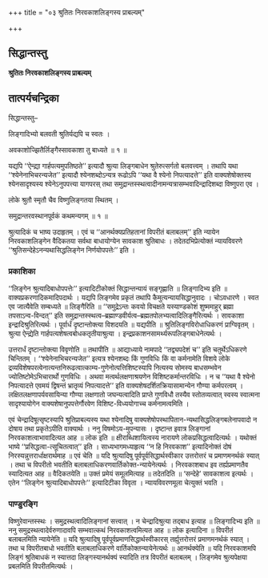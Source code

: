 +++
title = "०३ श्रुतितः निरवकाशलिङ्गस्य प्राबल्यम्"

+++


## सिद्धान्तस्तु

**श्रुतितः निरवकाशलिङ्गस्य प्राबल्यम्**

## **तात्पर्यचन्द्रिका**

सिद्धान्तस्तु–

लिङ्गादिभ्यो बलवती श्रुतिर्यद्यपि च स्वतः ।

अवकाशोज्झितैर्लिङ्गैस्सावकाशा तु बाध्यते ॥ १ ॥

यद्यपि ‘‘ऐन्द्य्रा गार्हपत्यमुपतिष्ठते’’ इत्यादौ श्रुत्या लिङ्गबाधेन श्रुतेरुत्सर्गतो बलवत्त्वम् । तथापि यथा ‘‘श्येनेनाभिचरन्यजेत’’ इत्यादौ श्येनशब्दोऽन्यत्र रूढोऽपि ‘‘यथा वै श्येनो निपत्यादत्ते’’ इति वाक्यशेषोक्तस्य श्येनसादृश्यस्य श्येनेऽनुपपत्त्या यागपरस् तथा समुद्रान्तस्स्थत्वादीनामन्यत्रासम्भवादिन्द्रादिशब्दा विष्णुपरा एव ।

लोके श्रुतौ स्मृतौ चैव विष्णुलिङ्गतया स्थितम् ।

समुद्रान्तरवस्थानपूर्वकं कथमन्यगम् ॥ १ ॥

श्रुत्यादिकं च भाष्य उदाहृतम् । एवं च ‘‘आनर्थक्यप्रतिहतानां विपरीतं बलाबलम्’’ इति न्यायेन निरवकाशलिङ्गेन वैदिकतया सर्वथा बाधायोग्येन सावकाश श्रुतिबाधः । तदेतदभिप्रेत्योक्तं न्यायविवरणे ‘‘श्रुतिसन्देहेऽनन्यथासिद्धलिङ्गेन निर्णयोपपत्तेः’’ इति ।

### **प्रकाशिका**

‘‘लिङ्गेन श्रुत्यादिबाधोपपत्तेः’’ इत्यादिटीकोक्तं सिद्धान्तन्यायं सङ्गृह्णाति ॥ लिङ्गादिभ्य इति ॥ वाक्यप्रकरणादिकमादिपदार्थः । यद्यपि लिङ्गमेव प्रकृतं तथापि कैमुत्यन्यायसिद्धानुवादः । चोऽवधारणे । स्वत एव जात्यैवेति सम्बध्यते ॥ लिङ्गैरिति ॥ ‘‘समुद्रेऽन्तः कवयो विचक्षते यस्याण्डकोशं शुष्ममाहुर् ब्रह्मा तपसाऽन्व-विन्दत्’’ इति समुद्रान्तस्स्थत्व–ब्रह्माण्डवीर्यत्व–ब्रह्मतपोलभ्यत्वादिलिङ्गैरित्यर्थः । सावकाशा इन्द्रादिश्रुतिरित्यर्थः । पूर्वार्धं दृष्टान्तोक्त्या विशदयति ॥ यद्यपीति ॥ श्रुतिलिङ्गविरोधाधिकरणं प्राग्विवृतम् । श्रुत्या ऐन्द्य्रेति गार्हपत्यशेषत्वबोधकतृतीयाश्रुत्या । इन्द्रप्रकाशनसामर्थ्यरूपलिङ्गबाधेनेत्यर्थः ।

उत्तरार्धं दृष्टान्तोक्त्या विवृणोति ॥ तथापीति ॥ आद्याध्याये नामपादे ‘‘तद्व्यपदेशं च’’ इति चतुर्थेऽधिकरणे चिन्तितम् । ‘‘श्येनेनाभिचरन्यजेत’’ इत्यत्र श्येनशब्दः किं गुणविधिः किं वा कर्मनामेति विशये लोके द्रव्यविशेषपरत्वेनात्यन्तनिरूढत्वात्काम्य-गुणेनोत्पत्तिशिष्टस्यापि नित्यस्य सोमस्य बाधसम्भवेन ज्योतिष्टोमेऽभिचारार्थो गुणविधिः । अथवा मत्वर्थलक्षणाश्रयणेन विशिष्टकर्मान्तरविधिः । न च ‘‘यथा वै श्येनो निपत्यादत्ते एवमयं द्विषन्तं भ्रातृव्यं निपत्यादत्ते’’ इति वाक्यशेषदर्शितक्रियासामान्येन गौण्या कर्मपरत्वम् । लक्षितलक्षणापर्यवसायिन्या गौण्या लक्षणातो जघन्यत्वादिति प्राप्ते गुणविधौ तस्यैव स्तोतव्यत्वात् स्वस्य स्वात्मना सादृश्यायोगेन वाक्यशेषानुपपत्तेर्गौरवेण विशिष्ट-विध्ययोगाच्च कर्मनामत्वमिति ।

एवं चेन्द्रादिषूत्सृष्टस्यापि श्रुतिप्राबल्यस्य यथा श्येनादिषु वाक्यशेषोपस्थापितान-न्यथासिद्धलिङ्गबलेनापवादो न दोषाय तथा प्रकृतेऽपीति वाक्यार्थः । ननु विषमोऽय-मुपन्यासः । दृष्टान्त इवात्र लिङ्गानां निरवकाशत्वाभावादित्यत आह ॥ लोक इति ॥ क्षीराब्धिशायित्वस्य नारायणे लोकप्रसिद्धत्वादित्यर्थः । यथोक्तं भाष्ये ‘‘प्रसिद्धत्वा-त्सूचितत्वात्’’ इति । साध्यभागमध्याहृत्य ‘‘न हि निरवकाश’’ इत्यादिनोक्तं दोषं निरस्यन्नुत्तरार्धाक्षरार्थमाह ॥ एवं चेति ॥ यदि श्रुत्यादिषु पूर्वपूर्वसिद्धार्थस्वीकार उत्तरोत्तरं च प्रमाणमनर्थकं स्यात् । तथा च विपरीतो भवतीति बलाबलाधिकरणवार्तिकोक्त-न्यायेनेत्यर्थः । निरवकाशबाध इव तर्ह्यप्रमाणतैव स्यादित्यत आह ॥ वैदिकतयेति ॥ उक्तं प्रमेयं समूलमित्याह ॥ तदेतदिति ॥ ‘सन्देहे’ सावकाशत्व इत्यर्थः । एतेन ‘‘लिङ्गेन श्रुत्यादिबाधोपपत्तेः’’ इत्यादिटीका विवृता । न्यायविवरणमूला चेत्युक्तं भवति ।

### **पाण्डुरङ्गि**

विष्णुरेवान्तस्स्थः । समुद्रस्थत्वादिलिङ्गानां सत्त्वात् । न चेन्द्रादिश्रुत्या तद्बाध इत्याह ॥ लिङ्गादिभ्य इति ॥ ननु समुद्रस्थत्वादेर्वरुणादावपि सम्भवात्कथं निरवकाशत्वमित्यत आह ॥ लोक इत्यादिना ॥ विपरीतं बलाबलमिति न्यायेनेति ॥ यदि श्रुत्यादिषु पूर्वपूर्वप्रमाणसिद्धार्थस्वीकारस् तर्ह्युत्तरोत्तरं प्रमाणमनर्थकं स्यात् । तथा च विपरीतबाधो भवतीति बलाबलाधिकरणे वार्तिकोक्तन्यायेनेत्यर्थः ॥ आनर्थक्येति ॥ यदि निरवकाशमपि लिङ्गं श्रुतिबाधकं न स्यात्तदा लिङ्गस्यानर्थक्यं स्यादिति तत्र विपरीतं बलाबलम् । लिङ्गमेव श्रुत्यपेक्षया प्रबलमिति विपरीतमित्यर्थः ।

